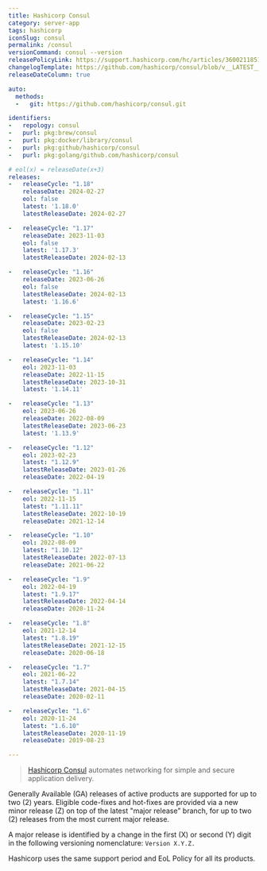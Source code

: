 ```yaml
---
title: Hashicorp Consul
category: server-app
tags: hashicorp
iconSlug: consul
permalink: /consul
versionCommand: consul --version
releasePolicyLink: https://support.hashicorp.com/hc/articles/360021185113
changelogTemplate: https://github.com/hashicorp/consul/blob/v__LATEST__/CHANGELOG.md
releaseDateColumn: true

auto:
  methods:
  -   git: https://github.com/hashicorp/consul.git

identifiers:
-   repology: consul
-   purl: pkg:brew/consul
-   purl: pkg:docker/library/consul
-   purl: pkg:github/hashicorp/consul
-   purl: pkg:golang/github.com/hashicorp/consul

# eol(x) = releaseDate(x+3)
releases:
-   releaseCycle: "1.18"
    releaseDate: 2024-02-27
    eol: false
    latest: '1.18.0'
    latestReleaseDate: 2024-02-27

-   releaseCycle: "1.17"
    releaseDate: 2023-11-03
    eol: false
    latest: '1.17.3'
    latestReleaseDate: 2024-02-13

-   releaseCycle: "1.16"
    releaseDate: 2023-06-26
    eol: false
    latestReleaseDate: 2024-02-13
    latest: '1.16.6'

-   releaseCycle: "1.15"
    releaseDate: 2023-02-23
    eol: false
    latestReleaseDate: 2024-02-13
    latest: '1.15.10'

-   releaseCycle: "1.14"
    eol: 2023-11-03
    releaseDate: 2022-11-15
    latestReleaseDate: 2023-10-31
    latest: '1.14.11'

-   releaseCycle: "1.13"
    eol: 2023-06-26
    releaseDate: 2022-08-09
    latestReleaseDate: 2023-06-23
    latest: '1.13.9'

-   releaseCycle: "1.12"
    eol: 2023-02-23
    latest: "1.12.9"
    latestReleaseDate: 2023-01-26
    releaseDate: 2022-04-19

-   releaseCycle: "1.11"
    eol: 2022-11-15
    latest: "1.11.11"
    latestReleaseDate: 2022-10-19
    releaseDate: 2021-12-14

-   releaseCycle: "1.10"
    eol: 2022-08-09
    latest: "1.10.12"
    latestReleaseDate: 2022-07-13
    releaseDate: 2021-06-22

-   releaseCycle: "1.9"
    eol: 2022-04-19
    latest: "1.9.17"
    latestReleaseDate: 2022-04-14
    releaseDate: 2020-11-24

-   releaseCycle: "1.8"
    eol: 2021-12-14
    latest: "1.8.19"
    latestReleaseDate: 2021-12-15
    releaseDate: 2020-06-18

-   releaseCycle: "1.7"
    eol: 2021-06-22
    latest: "1.7.14"
    latestReleaseDate: 2021-04-15
    releaseDate: 2020-02-11

-   releaseCycle: "1.6"
    eol: 2020-11-24
    latest: "1.6.10"
    latestReleaseDate: 2020-11-19
    releaseDate: 2019-08-23

---
```


> [Hashicorp Consul](https://www.consul.io/) automates networking for simple and secure application
> delivery.

Generally Available (GA) releases of active products are supported for up to two (2) years. Eligible
code-fixes and hot-fixes are provided via a new minor release (Z) on top of the latest "major
release" branch, for up to two (2) releases from the most current major release.

A major release is identified by a change in the first (X) or second (Y) digit in the following
versioning nomenclature: `Version X.Y.Z.`

Hashicorp uses the same support period and EoL Policy for all its products.

